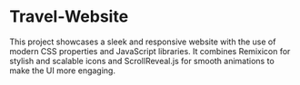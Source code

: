 # Travel-Website
This project showcases a sleek and responsive website with the use of modern CSS properties and JavaScript libraries. It combines Remixicon for stylish and scalable icons and ScrollReveal.js for smooth animations to make the UI more engaging.

